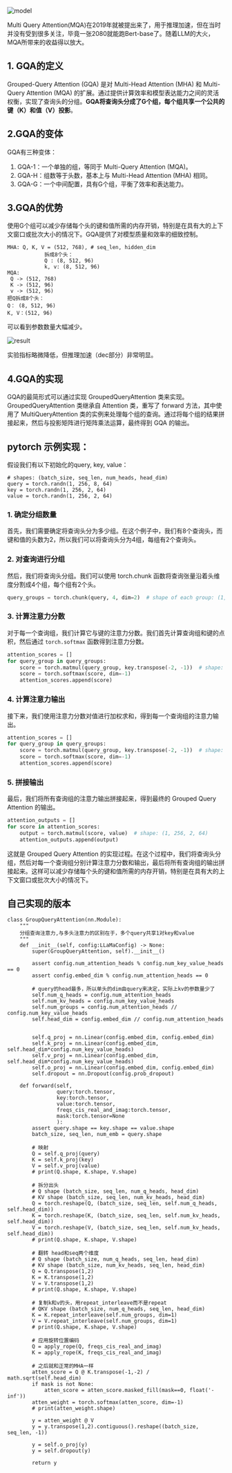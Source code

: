 ![model](./assets/31b900b2a35c4fe254a0a43b1675eafe.png)

Multi Query Attention(MQA)在2019年就被提出来了，用于推理加速，但在当时并没有受到很多关注，毕竟一张2080就能跑Bert-base了。随着LLM的大火，MQA所带来的收益得以放大。

## 1. GQA的定义

Grouped-Query Attention (GQA) 是对 Multi-Head Attention (MHA) 和 Multi-Query Attention (MQA) 的扩展。通过提供计算效率和模型表达能力之间的灵活权衡，实现了查询头的分组。**GQA将查询头分成了G个组，每个组共享一个公共的键（K）和值（V）投影**。

## 2.GQA的变体

GQA有三种变体：

1. GQA-1：一个单独的组，等同于 Multi-Query Attention (MQA)。
2. GQA-H：组数等于头数，基本上与 Multi-Head Attention (MHA) 相同。
3. GQA-G：一个中间配置，具有G个组，平衡了效率和表达能力。

## 3.GQA的优势

使用G个组可以减少存储每个头的键和值所需的内存开销，特别是在具有大的上下文窗口或批次大小的情况下。GQA提供了对模型质量和效率的细致控制。

```
MHA: Q, K, V = (512, 768), # seq_len, hidden_dim
			拆成8个头：
			Q : (8, 512, 96) 
			k, v: (8, 512, 96)
MQA: 
 Q -> (512, 768) 
 K -> (512, 96)
 v -> (512, 96)
把Q拆成8个头：
Q： (8, 512, 96)
K, V：(512, 96)
```

可以看到参数数量大幅减少。

![result](./assets/5f07157a17bc0cbd01eff9554541df15.png)

实验指标略微降低，但推理加速（dec部分）非常明显。

## 4.GQA的实现

GQA的最简形式可以通过实现 GroupedQueryAttention 类来实现。GroupedQueryAttention 类继承自 Attention 类，重写了 forward 方法，其中使用了 MultiQueryAttention 类的实例来处理每个组的查询。通过将每个组的结果拼接起来，然后与投影矩阵进行矩阵乘法运算，最终得到 GQA 的输出。

## pytorch 示例实现：

假设我们有以下初始化的query, key, value：

```
# shapes: (batch_size, seq_len, num_heads, head_dim)
query = torch.randn(1, 256, 8, 64)
key = torch.randn(1, 256, 2, 64)
value = torch.randn(1, 256, 2, 64)
```

### 1. 确定分组数量

首先，我们需要确定将查询头分为多少组。在这个例子中，我们有8个查询头，而键和值的头数为2，所以我们可以将查询头分为4组，每组有2个查询头。

### 2. 对查询进行分组

然后，我们将查询头分组。我们可以使用 torch.chunk 函数将查询张量沿着头维度分割成4个组，每个组有2个头。

```python
query_groups = torch.chunk(query, 4, dim=2)  # shape of each group: (1, 256, 2, 64)
```

### 3. 计算注意力分数

对于每一个查询组，我们计算它与键的注意力分数。我们首先计算查询组和键的点积，然后通过 `torch.softmax` 函数得到注意力分数。

```python
attention_scores = []
for query_group in query_groups:
    score = torch.matmul(query_group, key.transpose(-2, -1))  # shape: (1, 256, 2, 2)
    score = torch.softmax(score, dim=-1)
    attention_scores.append(score)
```

### 4. 计算注意力输出

接下来，我们使用注意力分数对值进行加权求和，得到每一个查询组的注意力输出。

```python
attention_scores = []
for query_group in query_groups:
    score = torch.matmul(query_group, key.transpose(-2, -1))  # shape: (1, 256, 2, 2)
    score = torch.softmax(score, dim=-1)
    attention_scores.append(score)
```

### 5. 拼接输出

最后，我们将所有查询组的注意力输出拼接起来，得到最终的 Grouped Query Attention 的输出。

```python
attention_outputs = []
for score in attention_scores:
    output = torch.matmul(score, value)  # shape: (1, 256, 2, 64)
    attention_outputs.append(output)
```

这就是 Grouped Query Attention 的实现过程。在这个过程中，我们将查询头分组，然后对每一个查询组分别计算注意力分数和输出，最后将所有查询组的输出拼接起来。这样可以减少存储每个头的键和值所需的内存开销，特别是在具有大的上下文窗口或批次大小的情况下。

## 自己实现的版本

```
class GroupQueryAttention(nn.Module):
    """
    分组查询注意力,与多头注意力的区别在于，多个query共享1对key和value
    """
    def __init__(self, config:LLaMaConfig) -> None:
        super(GroupQueryAttention, self).__init__()

        assert config.num_attention_heads % config.num_key_value_heads == 0
        assert config.embed_dim % config.num_attention_heads == 0 

        # query的head最多，所以单头的dim由query来决定，实际上kv的参数量少了
        self.num_q_heads = config.num_attention_heads
        self.num_kv_heads = config.num_key_value_heads
        self.num_groups = config.num_attention_heads // config.num_key_value_heads
        self.head_dim = config.embed_dim // config.num_attention_heads


        self.q_proj = nn.Linear(config.embed_dim, config.embed_dim)
        self.k_proj = nn.Linear(config.embed_dim, self.head_dim*config.num_key_value_heads)
        self.v_proj = nn.Linear(config.embed_dim, self.head_dim*config.num_key_value_heads)
        self.o_proj = nn.Linear(config.embed_dim, config.embed_dim)
        self.dropout = nn.Dropout(config.prob_dropout)

    def forward(self, 
                query:torch.tensor, 
                key:torch.tensor, 
                value:torch.tensor, 
                freqs_cis_real_and_imag:torch.tensor, 
                mask:torch.tensor=None
                ):
        assert query.shape == key.shape == value.shape
        batch_size, seq_len, num_emb = query.shape

        # 映射
        Q = self.q_proj(query)
        K = self.k_proj(key)
        V = self.v_proj(value)
        # print(Q.shape, K.shape, V.shape)

        # 拆分出头
        # Q shape (batch_size, seq_len, num_q_heads, head_dim)
        # KV shape (batch_size, seq_len, num_kv_heads, head_dim)
        Q = torch.reshape(Q, (batch_size, seq_len, self.num_q_heads, self.head_dim))
        K = torch.reshape(K, (batch_size, seq_len, self.num_kv_heads, self.head_dim))
        V = torch.reshape(V, (batch_size, seq_len, self.num_kv_heads, self.head_dim))
        # print(Q.shape, K.shape, V.shape)

        # 翻转 head和seq两个维度
        # Q shape (batch_size, num_q_heads, seq_len, head_dim)
        # KV shape (batch_size, num_kv_heads, seq_len, head_dim)
        Q = Q.transpose(1,2)
        K = K.transpose(1,2)
        V = V.transpose(1,2)
        # print(Q.shape, K.shape, V.shape)

        # 复制k和v的头，用repeat_interleave而不是repeat
        # QKV shape (batch_size, num_q_heads, seq_len, head_dim)
        K = K.repeat_interleave(self.num_groups, dim=1)
        V = V.repeat_interleave(self.num_groups, dim=1)
        # print(Q.shape, K.shape, V.shape)
        
        # 应用旋转位置编码
        Q = apply_rope(Q, freqs_cis_real_and_imag)
        K = apply_rope(K, freqs_cis_real_and_imag)

        # 之后就和正常的MHA一样
        atten_score = Q @ K.transpose(-1,-2) / math.sqrt(self.head_dim)
        if mask is not None:
            atten_score = atten_score.masked_fill(mask==0, float('-inf'))
        atten_weight = torch.softmax(atten_score, dim=-1)
        # print(atten_weight.shape)

        y = atten_weight @ V
        y = y.transpose(1,2).contiguous().reshape((batch_size, seq_len, -1))

        y = self.o_proj(y)
        y = self.dropout(y)

        return y 
```

